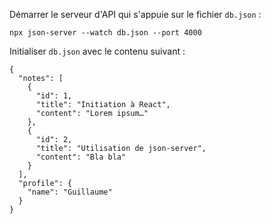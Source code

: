 Démarrer le serveur d'API qui s'appuie sur le fichier `db.json` :

```
npx json-server --watch db.json --port 4000
```

Initialiser `db.json` avec le contenu suivant :

```
{
  "notes": [
    {
      "id": 1,
      "title": "Initiation à React",
      "content": "Lorem ipsum…"
    },
    {
      "id": 2,
      "title": "Utilisation de json-server",
      "content": "Bla bla"
    }
  ],
  "profile": {
    "name": "Guillaume"
  }
}
```
